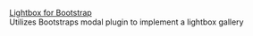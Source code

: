 [Lightbox for Bootstrap](http://ashleydw.github.io/lightbox/#single-image)   
Utilizes Bootstraps modal plugin to implement a lightbox gallery
